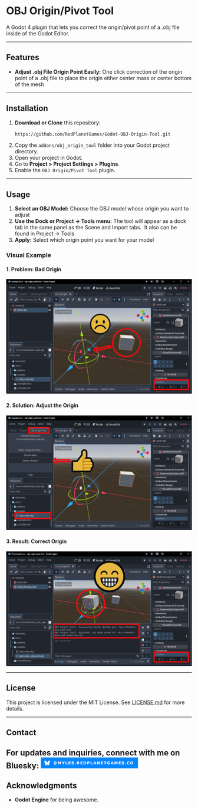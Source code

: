 
# OBJ Origin/Pivot Tool

A Godot 4 plugin that lets you correct the origin/pivot point of a .obj file inside of the Godot Editor.

---

## Features

- **Adjust .obj File Origin Point Easily:** One click correction of the origin point of a .obj file to place the origin either center mass or center bottom of the mesh

---

## Installation

1. **Download or Clone** this repository:
   ```bash
   https://github.com/RedPlanetGames/Godot-OBJ-Origin-Tool.git
   ```
2. Copy the `addons/obj_origin_tool` folder into your Godot project directory.
3. Open your project in Godot.
4. Go to **Project > Project Settings > Plugins**.
5. Enable the `OBJ Origin/Pivot Tool` plugin.

---

## Usage

1. **Select an OBJ Model:** Choose the OBJ model whose origin you want to adjust
2. **Use the Dock or Project -> Tools menu:** The tool will appear as a dock tab in the same panel as the Scene and Import tabs.  It also can be found in Project -> Tools
3. **Apply:** Select which origin point you want for your model

### Visual Example

#### 1. Problem: Bad Origin
![Bad Origin](addons/obj_origin_tool/images/1_bad_cube.png)

#### 2. Solution: Adjust the Origin
![Adjust the Origin](addons/obj_origin_tool/images/2_how_to_adjust_origin.png)

#### 3. Result: Correct Origin
![Correct Origin](addons/obj_origin_tool/images/3_all_fixed.png)

---

## License

This project is licensed under the MIT License. See [LICENSE.md](LICENSE.md) for more details.

---

## Contact

For updates and inquiries, connect with me on Bluesky:
[<img alt="Bluesky @myles.redplanetgames.co" height="30px" src="addons/obj_origin_tool/images/Bluesky_badge.png" />](https://bsky.app/profile/did:plc:3ck6hpykx43wau7rha7fjsmj)
---

## Acknowledgments

- **Godot Engine** for being awesome.

